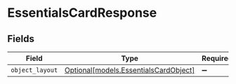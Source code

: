 # EssentialsCardResponse


## Fields

| Field                                                                      | Type                                                                       | Required                                                                   | Description                                                                |
| -------------------------------------------------------------------------- | -------------------------------------------------------------------------- | -------------------------------------------------------------------------- | -------------------------------------------------------------------------- |
| `object_layout`                                                            | [Optional[models.EssentialsCardObject]](../models/essentialscardobject.md) | :heavy_minus_sign:                                                         | N/A                                                                        |